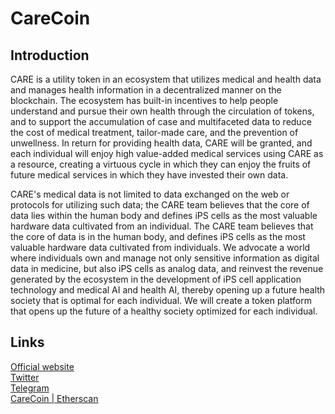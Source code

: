 # CareCoin
## Introduction
CARE is a utility token in an ecosystem that utilizes medical and health data and manages health information in a decentralized manner on the blockchain. The ecosystem has built-in incentives to help people understand and pursue their own health through the circulation of tokens, and to support the accumulation of case and multifaceted data to reduce the cost of medical treatment, tailor-made care, and the prevention of unwellness. In return for providing health data, CARE will be granted, and each individual will enjoy high value-added medical services using CARE as a resource, creating a virtuous cycle in which they can enjoy the fruits of future medical services in which they have invested their own data.  

CARE's medical data is not limited to data exchanged on the web or protocols for utilizing such data; the CARE team believes that the core of data lies within the human body and defines iPS cells as the most valuable hardware data cultivated from an individual. The CARE team believes that the core of data is in the human body, and defines iPS cells as the most valuable hardware data cultivated from individuals. We advocate a world where individuals own and manage not only sensitive information as digital data in medicine, but also iPS cells as analog data, and reinvest the revenue generated by the ecosystem in the development of iPS cell application technology and medical AI and health AI, thereby opening up a future health society that is optimal for each individual. We will create a token platform that opens up the future of a healthy society optimized for each individual.

## Links
[Official website](https://www.wellnesscares.io/)  
[Twitter](https://twitter.com/carecoinfo)  
[Telegram](https://t.me/care_official)  
[CareCoin | Etherscan](https://etherscan.io/token/0x329cf160f30d21006bcd24b67eade561e54cde4c)
